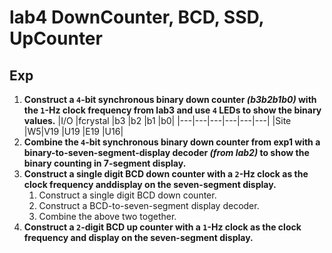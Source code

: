 # lab4 DownCounter, BCD, SSD, UpCounter
## Exp
1. **Construct a `4`-bit synchronous binary down counter *(b3b2b1b0)* with the `1`-Hz clock frequency from lab3 and use `4` LEDs to show the binary values.**
    |I/O |fcrystal |b3 |b2 |b1 |b0|
    |---|---|---|---|---|---|
    |Site |W5|V19 |U19 |E19 |U16|
2. **Combine the `4`-bit synchronous binary down counter from exp1 with a binary-to-seven-segment-display decoder *(from lab2)* to show the binary counting in 7-segment display.**
3. **Construct a single digit BCD down counter with a `2`-Hz clock as the clock frequency anddisplay on the seven-segment display.**
    1. Construct a single digit BCD down counter.
    2. Construct a BCD-to-seven-segment display decoder.
    3. Combine the above two together.
4. **Construct a `2`-digit BCD up counter with a `1`-Hz clock as the clock frequency and display on the seven-segment display.**